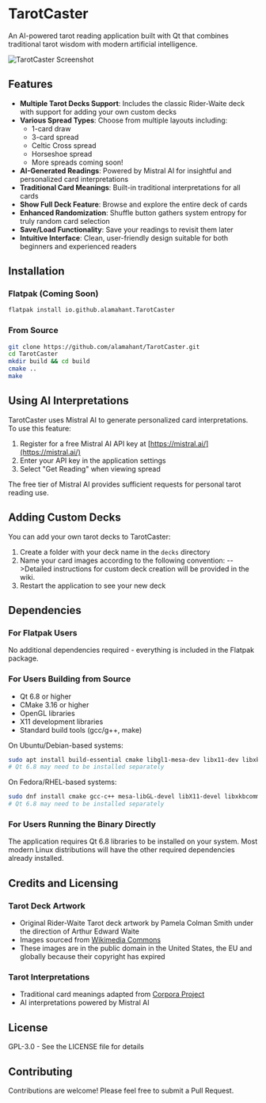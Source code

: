 # TarotCaster

An AI-powered tarot reading application built with Qt that combines traditional tarot wisdom with modern artificial intelligence.

![TarotCaster Screenshot](screenshots/Screenshot8.png)

## Features

- **Multiple Tarot Decks Support**: Includes the classic Rider-Waite deck with support for adding your own custom decks
- **Various Spread Types**: Choose from multiple layouts including:
  - 1-card draw
  - 3-card spread
  - Celtic Cross spread
  - Horseshoe spread
  - More spreads coming soon!
- **AI-Generated Readings**: Powered by Mistral AI for insightful and personalized card interpretations
- **Traditional Card Meanings**: Built-in traditional interpretations for all cards
- **Show Full Deck Feature**: Browse and explore the entire deck of cards
- **Enhanced Randomization**: Shuffle button gathers system entropy for truly random card selection
- **Save/Load Functionality**: Save your readings to revisit them later
- **Intuitive Interface**: Clean, user-friendly design suitable for both beginners and experienced readers

## Installation

### Flatpak (Coming Soon)
```bash
flatpak install io.github.alamahant.TarotCaster
```

### From Source
```bash
git clone https://github.com/alamahant/TarotCaster.git
cd TarotCaster
mkdir build && cd build
cmake ..
make
```

## Using AI Interpretations

TarotCaster uses Mistral AI to generate personalized card interpretations. To use this feature:

1. Register for a free Mistral AI API key at [https://mistral.ai/](https://mistral.ai/)
2. Enter your API key in the application settings
3. Select "Get Reading" when viewing spread

The free tier of Mistral AI provides sufficient requests for personal tarot reading use.

## Adding Custom Decks

You can add your own tarot decks to TarotCaster:

1. Create a folder with your deck name in the `decks` directory
2. Name your card images according to the following convention:
-->Detailed instructions for custom deck creation will be provided in the wiki.
3. Restart the application to see your new deck


## Dependencies

### For Flatpak Users
No additional dependencies required - everything is included in the Flatpak package.

### For Users Building from Source
- Qt 6.8 or higher
- CMake 3.16 or higher
- OpenGL libraries
- X11 development libraries
- Standard build tools (gcc/g++, make)

On Ubuntu/Debian-based systems:
```bash
sudo apt install build-essential cmake libgl1-mesa-dev libx11-dev libxkbcommon-dev libfontconfig1-dev
# Qt 6.8 may need to be installed separately
```

On Fedora/RHEL-based systems:
```bash
sudo dnf install cmake gcc-c++ mesa-libGL-devel libX11-devel libxkbcommon-devel fontconfig-devel
# Qt 6.8 may need to be installed separately
```

### For Users Running the Binary Directly
The application requires Qt 6.8 libraries to be installed on your system. Most modern Linux distributions will have the other required dependencies already installed.

## Credits and Licensing

### Tarot Deck Artwork
- Original Rider-Waite Tarot deck artwork by Pamela Colman Smith under the direction of Arthur Edward Waite
- Images sourced from [Wikimedia Commons](https://commons.wikimedia.org/wiki/Category:Rider-Waite_tarot_deck)
- These images are in the public domain in the United States, the EU and globally because their copyright has expired

### Tarot Interpretations
- Traditional card meanings adapted from [Corpora Project](https://github.com/dariusk/corpora/blob/master/data/divination/tarot_interpretations.json)
- AI interpretations powered by Mistral AI

## License

GPL-3.0 - See the LICENSE file for details

## Contributing

Contributions are welcome! Please feel free to submit a Pull Request.

